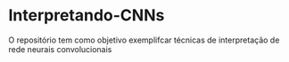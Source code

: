 # Interpretando-CNNs
 O repositório tem como objetivo exemplifcar técnicas de interpretação de rede neurais convolucionais
